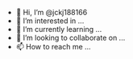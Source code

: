 - 👋 Hi, I’m @jckj188166
- 👀 I’m interested in ...
- 🌱 I’m currently learning ...
- 💞️ I’m looking to collaborate on ...
- 📫 How to reach me ...

<!---
jckj188166/jckj188166 is a ✨ special ✨ repository because its `README.md` (this file) appears on your 
You can click the Preview link to take a look at your changes.
--->
